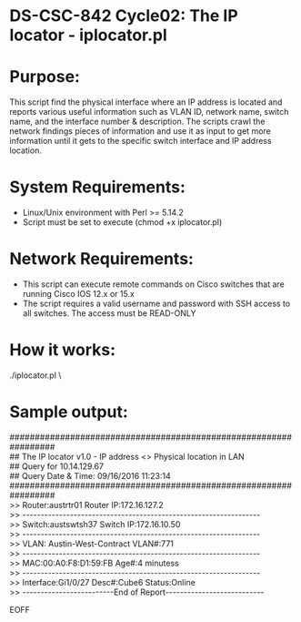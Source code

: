 # DS-CSC-842 Cycle02: The IP locator - iplocator.pl

# Purpose:
This script find the physical interface where an IP address is located and reports various useful information such as VLAN ID, network name, switch name, and the interface number & description. The scripts crawl the network findings pieces of information and use it as input to get more information until it gets to the specific switch interface and IP address location. 

# System Requirements: 
- Linux/Unix environment with Perl >= 5.14.2
- Script must be set to execute (chmod +x iplocator.pl)

# Network Requirements:
- This script can execute remote commands on Cisco switches that are running Cisco IOS 12.x or 15.x
- The script requires a valid username and password with SSH access to all switches. The access must be READ-ONLY

# How it works: 
./iplocator.pl \\<IPv4 address>

# Sample output:
\#################################################################\
\##	The IP locator v1.0 - IP address <> Physical location in LAN \
\##				        Query for 10.14.129.67 \
\##		      Query Date & Time: 09/16/2016 11:23:14 \
\################################################################# \
\>> Router:austrtr01 Router 		IP:172.16.127.2 \
\>> ----------------------------------------------------------------- \
\>> Switch:austswtsh37 Switch 	IP:172.16.10.50 \
\>> ----------------------------------------------------------------- \
\>> VLAN: Austin-West-Contract 	VLAN#:771 \
\>> ----------------------------------------------------------------- \
\>> MAC:00:A0:F8:D1:59:FB 		Age#:4 minutess \
\>> ----------------------------------------------------------------- \
\>> Interface:Gi1/0/27 Desc#:Cube6 Status:Online \
\>> -------------------------End of Report--------------------------- 

EOFF

